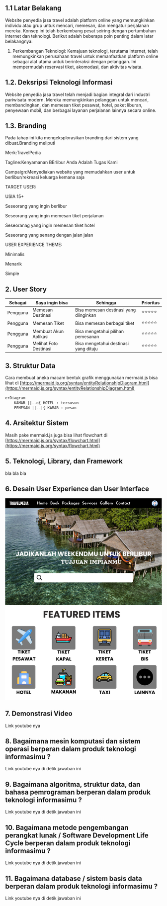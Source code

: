 ## 1.1 Latar Belakang

Website penyedia jasa travel adalah platform online yang memungkinkan individu atau grup untuk mencari, memesan, dan mengatur perjalanan mereka. Konsep ini telah berkembang pesat seiring dengan pertumbuhan internet dan teknologi. Berikut adalah beberapa poin penting dalam latar belakangnya:

1. Perkembangan Teknologi: Kemajuan teknologi, terutama internet, telah memungkinkan perusahaan travel untuk memanfaatkan platform online sebagai alat utama untuk berinteraksi dengan pelanggan. Ini mempermudah reservasi tiket, akomodasi, dan aktivitas wisata.


## 1.2. Deksripsi Teknologi Informasi

Website penyedia jasa travel telah menjadi bagian integral dari industri pariwisata modern. Mereka memungkinkan pelanggan untuk mencari, membandingkan, dan memesan tiket pesawat,
hotel, paket liburan, penyewaan mobil, dan berbagai layanan perjalanan lainnya secara online.

## 1.3. Branding

Pada tahap ini kita mengeksplorasikan branding dari sistem yang dibuat.Branding meliputi

Merk:TravelPedia

Tagline:Kenyamanan BErlibur Anda Adalah Tugas Kami

Campaign:Menyediakan website yang memudahkan user untuk berlibur/rekreasi keluarga kemana saja

TARGET USER:

USIA 15+

Seseorang yang ingin berlibur

Seseorang yang ingin memesan tiket perjalanan

Seseoranag yang ingin memesan tiket hotel

Seseorang yang senang dengan jalan jalan

USER EXPERIENCE THEME:

Minimalis

Menarik

Simple

## 2. User Story

Sebagai | Saya ingin bisa| Sehingga |Prioritas
---|---|---|---
Pengguna | Memesan Destinasi | Bisa memesan destinasi yang diinginkan| ⭐⭐⭐⭐⭐
Pengguna | Memesan Tiket | Bisa memesan berbagai tiket| ⭐⭐⭐⭐⭐
Pengguna | Membuat Akun Aplikasi | Bisa mengetahui pilihan pemesanan| ⭐⭐⭐⭐⭐
Pengguna | Melihat Foto Destinasi | Bisa mengetahui destinasi yang dituju| ⭐⭐⭐⭐⭐


## 3. Struktur Data

Cara membuat aneka macam bentuk grafik menggunakan mermaid.js bisa lihat di [https://mermaid.js.org/syntax/entityRelationshipDiagram.html](https://mermaid.js.org/syntax/entityRelationshipDiagram.html) 

```mermaid
erDiagram
    KAMAR ||--o{ HOTEL : tersusun
    PEMESAN ||--|{ KAMAR : pesan
```

## 4. Arsitektur Sistem

Masih pake mermaid.js juga bisa lihat flowchart di [https://mermaid.js.org/syntax/flowchart.html](https://mermaid.js.org/syntax/flowchart.html)

## 5. Teknologi, Library, dan Framework

bla bla bla

## 6. Desain User Experience dan User Interface

![Prototype](/DesignAwal.png)

## 7. Demonstrasi Video

Link youtube nya

## 8. Bagaimana mesin komputasi dan sistem operasi berperan dalam produk teknologi informasimu ?

Link youtube nya di detik jawaban ini

## 9. Bagaimana algoritma, struktur data, dan bahasa pemrograman berperan dalam produk teknologi informasimu ?

Link youtube nya di detik jawaban ini

## 10. Bagaimana metode pengembangan perangkat lunak / Software Development Life Cycle berperan dalam produk teknologi informasimu ?

Link youtube nya di detik jawaban ini

## 11. Bagaimana database / sistem basis data berperan dalam produk teknologi informasimu ?

Link youtube nya di detik jawaban ini
